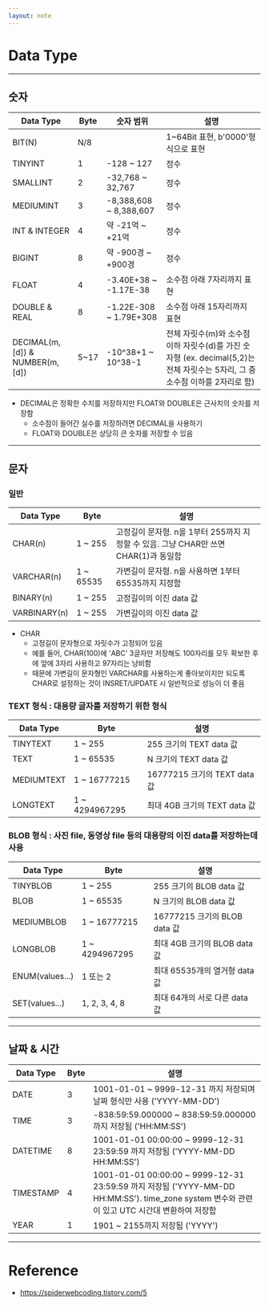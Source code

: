 ```yaml
---
layout: note
---
```


# Data Type




---




## 숫자

| Data Type | Byte | 숫자 범위 | 설명 |
| - | - | - | - |
| BIT(N) | N/8 | | 1~64Bit 표현, b'0000'형식으로 표현 |
| TINYINT | 1 | -128 ~ 127 | 정수 |
| SMALLINT | 2 | -32,768 ~ 32,767 | 정수 |
| MEDIUMINT | 3 | -8,388,608 ~ 8,388,607 | 정수 |
| INT & INTEGER | 4 | 약 -21억 ~ +21억 | 정수 |
| BIGINT | 8 | 약 -900경 ~ +900경 | 정수 |
| FLOAT | 4 | -3.40E+38 ~ -1.17E-38 | 소수점 아래 7자리까지 표현 |
| DOUBLE & REAL | 8 | -1.22E-308 ~ 1.79E+308 | 소수점 아래 15자리까지 표현 |
| DECIMAL(m,[d]) & NUMBER(m,[d]) | 5~17 | -10^38+1 ~ 10^38-1 | 전체 자릿수(m)와 소수점 이하 자릿수(d)를 가진 숫자형 (ex. decimal(5,2)는 전체 자릿수는 5자리, 그 중 소수점 이하를 2자리로 함) |

- DECIMAL은 정확한 수치를 저장하지만 FLOAT와 DOUBLE은 근사치의 숫자를 저장함
    - 소수점이 들어간 실수를 저장하려면 DECIMAL을 사용하기
    - FLOAT와 DOUBLE은 상당히 큰 숫자를 저장할 수 있음




---




## 문자

### 일반

| Data Type | Byte | 설명 |
| - | - | - |
| CHAR(n) | 1 ~ 255 | 고정길이 문자형. n을 1부터 255까지 지정할 수 있음. 그냥 CHAR만 쓰면 CHAR(1)과 동일함 |
| VARCHAR(n) | 1 ~ 65535 | 가변길이 문자형. n을 사용하면 1부터 65535까지 지정함 |
| BINARY(n) | 1 ~ 255 | 고정길이의 이진 data 값 |
| VARBINARY(n) | 1 ~ 255 | 가변길이의 이진 data 값 |

- CHAR
    - 고정길이 문자형으로 자릿수가 고정되어 있음
    - 예를 들어, CHAR(100)에 'ABC' 3글자만 저장해도 100자리를 모두 확보한 후에 앞에 3자리 사용하고 97자리는 낭비함
    - 때문에 가변길이 문자형인 VARCHAR를 사용하는게 좋아보이지만 되도록 CHAR로 설정하는 것이 INSRET/UPDATE 시 일반적으로 성능이 더 좋음

### TEXT 형식 : 대용량 글자를 저장하기 위한 형식

| Data Type | Byte | 설명 |
| - | - | - |
| TINYTEXT | 1 ~ 255 | 255 크기의 TEXT data 값 |
| TEXT | 1 ~ 65535 | N 크기의 TEXT data 값 |
| MEDIUMTEXT | 1 ~ 16777215 | 16777215 크기의 TEXT data 값 |
| LONGTEXT | 1 ~ 4294967295 | 최대 4GB 크기의 TEXT data 값 |

### BLOB 형식 : 사진 file, 동영상 file 등의 대용량의 이진 data를 저장하는데 사용

| Data Type | Byte | 설명 |
| - | - | - |
| TINYBLOB | 1 ~ 255 | 255 크기의 BLOB data 값 |
| BLOB | 1 ~ 65535 | N 크기의 BLOB data 값 |
| MEDIUMBLOB | 1 ~ 16777215 | 16777215 크기의 BLOB data 값 |
| LONGBLOB | 1 ~ 4294967295 | 최대 4GB 크기의 BLOB data 값 |
| ENUM(values...) | 1 또는 2 | 최대 65535개의 열거형 data 값 |
| SET(values...) | 1, 2, 3, 4, 8 | 최대 64개의 서로 다른 data 값 |




---




## 날짜 & 시간

| Data Type | Byte | 설명 |
| - | - | - |
| DATE | 3 | 1001-01-01 ~ 9999-12-31 까지 저장되며 날짜 형식만 사용 ('YYYY-MM-DD') |
| TIME | 3 | -838:59:59.000000 ~ 838:59:59.000000 까지 저장됨 ('HH:MM:SS') |
| DATETIME | 8 | 1001-01-01 00:00:00 ~ 9999-12-31 23:59:59 까지 저장됨 ('YYYY-MM-DD HH:MM:SS') |
| TIMESTAMP | 4 | 1001-01-01 00:00:00 ~ 9999-12-31 23:59:59 까지 저장됨 ('YYYY-MM-DD HH:MM:SS'). time_zone system 변수와 관련이 있고 UTC 시간대 변환하여 저장함 |
| YEAR | 1 | 1901 ~ 2155까지 저장됨 ('YYYY') |




---




# Reference

- https://spiderwebcoding.tistory.com/5
